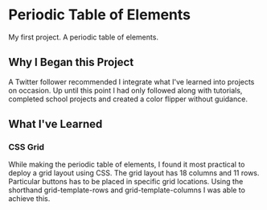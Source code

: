# Periodic Table of Elements
 My first project. A periodic table of elements.

## Why I Began this Project
A Twitter follower recommended I integrate what I've learned into projects on occasion. Up until this point I had only followed along with tutorials, completed school projects and created a color flipper without guidance.

## What I've Learned

### CSS Grid
While making the periodic table of elements, I found it most practical to deploy a grid layout using CSS. The grid layout has 18 columns and 11 rows. Particular buttons has to be placed in specific grid locations. Using the shorthand grid-template-rows and grid-template-columns I was able to achieve this.